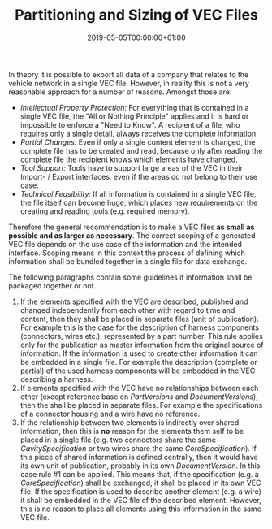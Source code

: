 ﻿---
title: Partitioning and Sizing of VEC Files
toc: false
type: specs
date: "2019-05-05T00:00:00+01:00"
draft: false
menu:
  vec120:
    identifier: xml-representation-of-the-model/partitioning-and-sizing-of-vec-files    
    parent: xml-representation-of-the-model
    weight: 1009003 

# Prev/next pager order (if `docs_section_pager` enabled in `params.toml`)
weight: 1009003
---
<html>   <head>     </head>   <body>     <p> In theory it is possible to export all data of a company that relates to the vehicle network in a single VEC&#160;file. However, in reality this is not a very reasonable approach for a number of reasons. Amongst those are:     </p>      <ul>       <li> <i>Intellectual Property Protection: </i>For everything that is contained in a single VEC&#160;file, the &quot;All or Nothing&#160;Principle&quot; applies and it is hard or impossible to enforce a &quot;Need to Know&quot;. A recipient of a file, who requires only a single detail, always receives the complete information.       </li>       <li> <i>Partial Changes:</i> Even if only a single content element is changed, the complete file has to be created and read, because only after reading the complete file the recipient knows which elements have changed.       </li>       <li> <i>Tool Support:</i> Tools have to support large areas of the VEC&#160;in their Import- /&#160;Export interfaces, even if the areas do not belong to their use case.       </li>       <li> <i>Technical Feasibility:</i> If all information is contained in a single VEC&#160;file, the file itself can become huge, which places new requirements on the creating and reading tools (e.g. required memory).       </li>     </ul>     <p> Therefore the general recommendation is to make a VEC files <b>as small as possible and as larger as necessary</b>. The correct scoping of a generated VEC&#160;file depends on the use case of the information and the intended interface. Scoping means in this context the process of defining which information shall be bundled together in a single file for data exchange.     </p>      <p> The following paragraphs contain some guidelines if information shall be packaged together or not.     </p>      <ol>       <li> If the elements specified with the VEC&#160;are described, published and changed independently from each other with regard to time and content, then they shall be placed in separate files (unit of publication). For example this is the case for the description of harness components (connectors, wires etc.), represented by a part number. This rule applies only for the publication as master information from the original source of information. If the information is used to create other information it can be embedded in a single file. For example the description (complete or partial) of the used harness components will be embedded in the VEC describing a harness.       </li>       <li> If elements specified with the VEC&#160;have no relationships between each other (except reference base on <i>PartVersions </i>and <i>DocumentVersions</i>), then the shall be placed in separate files. For example the specifications of a connector housing and a wire have no reference.       </li>       <li> If the relationship between two elements is indirectly over shared information, then this is <b>no</b> reason for the elements them self to be placed in a single file (e.g. two connectors share the same <i>CavitySpecification</i> or two wires share the same <i>CoreSpecification</i>). If this piece of shared information is defined centrally, then it would have its own unit of publication, probably in its own <i>DocumentVersion</i>. In this case rule #1 can be applied. This means that, if the specification (e.g. a <i>CoreSpecification</i>) shall be exchanged, it shall be placed in its own VEC file. If the specification is used to describe another element (e.g. a wire) it shall be embedded in the VEC file of the described element. However, this is no reason to place all elements using this information in the same VEC&#160;file.       </li>     </ol>     <p> &#160;      </p>    </body> </html> 
